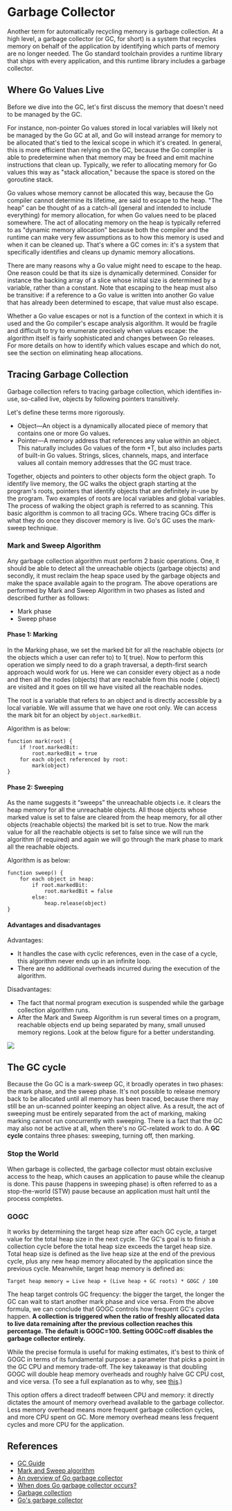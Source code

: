 # Garbage Collector

Another term for automatically recycling memory is garbage collection. At a high level, a garbage collector (or GC, for
short) is a system that recycles memory on behalf of the application by identifying which parts of memory are no longer
needed. The Go standard toolchain provides a runtime library that ships with every application, and this runtime library
includes a garbage collector.

## Where Go Values Live

Before we dive into the GC, let's first discuss the memory that doesn't need to be managed by the GC.

For instance, non-pointer Go values stored in local variables will likely not be managed by the Go GC at all, and Go
will instead arrange for memory to be allocated that's tied to the lexical scope in which it's created. In general, this
is more efficient than relying on the GC, because the Go compiler is able to predetermine when that memory may be freed
and emit machine instructions that clean up. Typically, we refer to allocating memory for Go values this way as "stack
allocation," because the space is stored on the goroutine stack.

Go values whose memory cannot be allocated this way, because the Go compiler cannot determine its lifetime, are said to
escape to the heap. "The heap" can be thought of as a catch-all (general and intended to include everything) for memory
allocation, for when Go values need to be placed somewhere. The act of allocating memory on the heap is typically
referred to as "dynamic memory allocation" because both the compiler and the runtime can make very few assumptions as to
how this memory is used and when it can be cleaned up. That's where a GC comes in: it's a system that specifically
identifies and cleans up dynamic memory allocations.

There are many reasons why a Go value might need to escape to the heap. One reason could be that its size is dynamically
determined. Consider for instance the backing array of a slice whose initial size is determined by a variable, rather
than a constant. Note that escaping to the heap must also be transitive: if a reference to a Go value is written into
another Go value that has already been determined to escape, that value must also escape.

Whether a Go value escapes or not is a function of the context in which it is used and the Go compiler's escape analysis
algorithm. It would be fragile and difficult to try to enumerate precisely when values escape: the algorithm itself is
fairly sophisticated and changes between Go releases. For more details on how to identify which values escape and which
do not, see the section on eliminating heap allocations.

## Tracing Garbage Collection

Garbage collection refers to tracing garbage collection, which identifies in-use, so-called live, objects by following
pointers transitively.

Let's define these terms more rigorously.

- Object—An object is a dynamically allocated piece of memory that contains one or more Go values.
- Pointer—A memory address that references any value within an object. This naturally includes Go values of the form *T,
  but also includes parts of built-in Go values. Strings, slices, channels, maps, and interface values all contain
  memory addresses that the GC must trace.

Together, objects and pointers to other objects form the object graph. To identify live memory, the GC walks the object
graph starting at the program's roots, pointers that identify objects that are definitely in-use by the program. Two
examples of roots are local variables and global variables. The process of walking the object graph is referred to as
scanning. This basic algorithm is common to all tracing GCs. Where tracing GCs differ is what they do once they discover
memory is live. Go's GC uses the mark-sweep technique.

### Mark and Sweep Algorithm

Any garbage collection algorithm must perform 2 basic operations. One, it should be able to detect all the unreachable
objects (garbage objects) and secondly, it must reclaim the heap space used by the garbage objects and make the space
available again to the program. The above operations are performed by Mark and Sweep Algorithm in two phases as listed
and described further as follows:

- Mark phase
- Sweep phase

#### Phase 1: Marking

In the Marking phase, we set the marked bit for all the reachable objects (or the objects which a user can refer to) to 1(
true). Now to perform this operation we simply need to do a graph traversal, a depth-first search approach would work
for us. Here we can consider every object as a node and then all the nodes (objects) that are reachable from this node (
object) are visited and it goes on till we have visited all the reachable nodes.

The root is a variable that refers to an object and is directly accessible by a local variable. We will assume that we
have one root only.
We can access the mark bit for an object by `object.markedBit`.

Algorithm is as below:

```
function mark(root) {
    if !root.markedBit: 
        root.markedBit = true
    for each object referenced by root:
        mark(object)
}
```

#### Phase 2: Sweeping

As the name suggests it “sweeps” the unreachable objects i.e. it clears the heap memory for all the unreachable objects.
All those objects whose marked value is set to false are cleared from the heap memory, for all other objects (reachable
objects) the marked bit is set to true.
Now the mark value for all the reachable objects is set to false since we will run the algorithm (if required) and again
we will go through the mark phase to mark all the reachable objects.

Algorithm is as below:

```
function sweep() {
    for each object in heap:
        if root.markedBit:
            root.markedBit = false
        else:
            heap.release(object)
}
```

#### Advantages and disadvantages

Advantages:

- It handles the case with cyclic references, even in the case of a cycle, this algorithm never ends up in an infinite
loop.
- There are no additional overheads incurred during the execution of the algorithm.

Disadvantages:

- The fact that  normal program execution is suspended while the garbage collection algorithm runs.
- After the Mark and Sweep Algorithm is run several times on a program, reachable objects end up being separated by many, small unused memory regions. Look at the below figure for a better understanding. 

![](https://media.geeksforgeeks.org/wp-content/cdn-uploads/HeapMemory.png)

## The GC cycle

Because the Go GC is a mark-sweep GC, it broadly operates in two phases: the mark phase, and the sweep phase. It's not possible to release memory back to be allocated until all memory has been traced, because there may still be an un-scanned pointer keeping an object alive. As a result, the act of sweeping must be entirely separated from the act of marking, making marking cannot run concurrently with sweeping. There is a fact that the GC may also not be active at all, when there's no GC-related work to do. A **GC cycle** contains three phases: sweeping, turning off, then marking.

### Stop the World

When garbage is collected, the garbage collector must obtain exclusive access to the heap, which causes an application to pause while the cleanup is done. This pause (happens in sweeping phase) is often referred to as a stop-the-world (STW) pause because an application must halt until the process completes.

### GOGC 

It works by determining the target heap size after each GC cycle, a target value for the total heap size in the next cycle. The GC's goal is to finish a collection cycle before the total heap size exceeds the target heap size. Total heap size is defined as the live heap size at the end of the previous cycle, plus any new heap memory allocated by the application since the previous cycle. Meanwhile, target heap memory is defined as:

```
Target heap memory = Live heap + (Live heap + GC roots) * GOGC / 100
```

The heap target controls GC frequency: the bigger the target, the longer the GC can wait to start another mark phase and vice versa. From the above formula, we can conclude that GOGC controls how frequent GC's cycles happen. **A collection is triggered when the ratio of freshly allocated data to live data remaining after the previous collection reaches this percentage. The default is GOGC=100. Setting GOGC=off disables the garbage collector entirely.**

While the precise formula is useful for making estimates, it's best to think of GOGC in terms of its fundamental purpose: a parameter that picks a point in the GC CPU and memory trade-off. The key takeaway is that doubling GOGC will double heap memory overheads and roughly halve GC CPU cost, and vice versa. (To see a full explanation as to why, see [this](https://tip.golang.org/doc/gc-guide#Additional_notes_on_GOGC).)

This option offers a direct tradeoff between CPU and memory: it directly dictates the amount of memory overhead available to the garbage collector. Less memory overhead means more frequent garbage collection cycles, and more CPU spent on GC. More memory overhead means less frequent cycles and more CPU for the application.

## References

- [GC Guide](https://tip.golang.org/doc/gc-guide)
- [Mark and Sweep algorithm](https://www.geeksforgeeks.org/mark-and-sweep-garbage-collection-algorithm/)
- [An overview of Go garbage collector](https://medium.com/safetycultureengineering/an-overview-of-memory-management-in-go-9a72ec7c76a8)
- [When does Go garbage collector occurs?](https://www.reddit.com/r/golang/comments/7tlw83/when_does_garbage_collection_occurs/)
- [Garbage collection](https://www.ibm.com/docs/en/sdk-java-technology/8?topic=management-garbage-collection-gc)
- [Go's garbage collector](https://agrim123.github.io/posts/go-garbage-collector.html)

